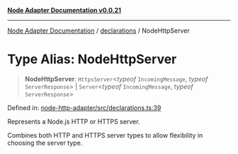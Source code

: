 [**Node Adapter Documentation v0.0.21**](../../README.md)

***

[Node Adapter Documentation](../../modules.md) / [declarations](../README.md) / NodeHttpServer

# Type Alias: NodeHttpServer

> **NodeHttpServer**: `HttpsServer`\<*typeof* `IncomingMessage`, *typeof* `ServerResponse`\> \| `Server`\<*typeof* `IncomingMessage`, *typeof* `ServerResponse`\>

Defined in: [node-http-adapter/src/declarations.ts:39](https://github.com/stonemjs/node-http-adapter/blob/a82d44fdef9d2985fec1e632575aee7065c1c3af/src/declarations.ts#L39)

Represents a Node.js HTTP or HTTPS server.

Combines both HTTP and HTTPS server types to allow flexibility in choosing the server type.
